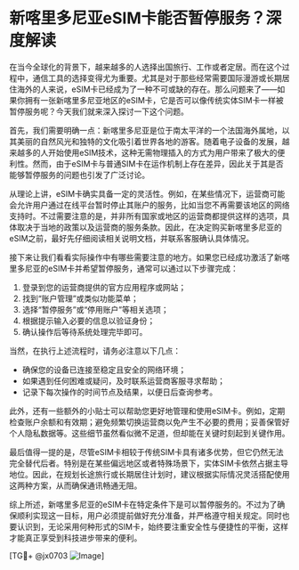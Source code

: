 # 新喀里多尼亚eSIM卡能否暂停服务？深度解读

在当今全球化的背景下，越来越多的人选择出国旅行、工作或者定居。而在这个过程中，通信工具的选择变得尤为重要。尤其是对于那些经常需要国际漫游或长期居住海外的人来说，eSIM卡已经成为了一种不可或缺的存在。那么问题来了——如果你拥有一张新喀里多尼亚地区的eSIM卡，它是否可以像传统实体SIM卡一样被暂停服务呢？今天我们就来深入探讨一下这个问题。

首先，我们需要明确一点：新喀里多尼亚是位于南太平洋的一个法国海外属地，以其美丽的自然风光和独特的文化吸引着世界各地的游客。随着电子设备的发展，越来越多的人开始使用eSIM技术，这种无需物理插入的方式为用户带来了极大的便利性。然而，由于eSIM卡与普通SIM卡在运作机制上存在差异，因此关于其是否能够暂停服务的问题也引发了广泛讨论。

从理论上讲，eSIM卡确实具备一定的灵活性。例如，在某些情况下，运营商可能会允许用户通过在线平台暂时停止其账户的服务，比如当您不再需要该地区的网络支持时。不过需要注意的是，并非所有国家或地区的运营商都提供这样的选项，具体取决于当地的政策以及运营商的服务条款。因此，在决定购买新喀里多尼亚的eSIM之前，最好先仔细阅读相关说明文档，并联系客服确认具体情况。

接下来让我们看看实际操作中有哪些需要注意的地方。如果您已经成功激活了新喀里多尼亚的eSIM卡并希望暂停服务，通常可以通过以下步骤完成：
1. 登录到您的运营商提供的官方应用程序或网站；
2. 找到“账户管理”或类似功能菜单；
3. 选择“暂停服务”或“停用账户”等相关选项；
4. 根据提示输入必要的信息以验证身份；
5. 确认操作后等待系统处理完毕即可。

当然，在执行上述流程时，请务必注意以下几点：
- 确保您的设备已连接至稳定且安全的网络环境；
- 如果遇到任何困难或疑问，及时联系运营商客服寻求帮助；
- 记录下每次操作的时间节点及结果，以便日后查询参考。

此外，还有一些额外的小贴士可以帮助您更好地管理和使用eSIM卡。例如，定期检查账户余额和有效期；避免频繁切换运营商以免产生不必要的费用；妥善保管好个人隐私数据等。这些细节虽然看似微不足道，但却能在关键时刻起到关键作用。

最后值得一提的是，尽管eSIM卡相较于传统SIM卡具有诸多优势，但它仍然无法完全替代后者。特别是在某些偏远地区或者特殊场景下，实体SIM卡依然占据主导地位。因此，在规划长途旅行或长期居住计划时，建议根据实际情况灵活搭配使用这两种方案，从而确保通讯畅通无阻。

综上所述，新喀里多尼亚的eSIM卡在特定条件下是可以暂停服务的。不过为了确保顺利实现这一目标，用户必须提前做好充分准备，并严格遵守相关规定。同时也要认识到，无论采用何种形式的SIM卡，始终要注重安全性与便捷性的平衡，这样才能真正享受到科技进步带来的便利。

[TG💪+ @jx0703 ![Image](https://github.com/user-attachments/assets/dbca1d08-cadb-493c-b0ec-ad6f7a83f270)]